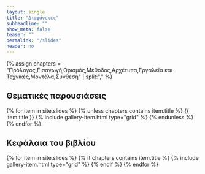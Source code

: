 ```yaml
---
layout: single
title: "Διαφάνειες"
subheadline: ""
show_meta: false
teaser: ""
permalink: "/slides"
header: no
---
```


{% assign chapters = "Πρόλογος,Εισαγωγή,Ορισμός,Μέθοδος,Αρχέτυπα,Εργαλεία και Τεχνικές,Μοντέλα,Σύνθεση" | split:"," %}

## Θεματικές παρουσιάσεις

<div class="entries-list">
  {% for item in site.slides %}
    {% unless chapters contains item.title %}
    {{ item.title }}
      {% include gallery-item.html type="grid" %}
    {% endunless %}
  {% endfor %}
</div>

## Κεφάλαια του βιβλίου

<div class="entries-list">
  {% for item in site.slides %}
    {% if chapters contains item.title %}
      {% include gallery-item.html type="grid" %}
    {% endif %}
  {% endfor %}
</div>

